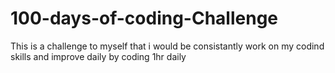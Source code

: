 # 100-days-of-coding-Challenge
This is a challenge to myself that i would be consistantly work on my codind skills and improve daily by coding 1hr daily
